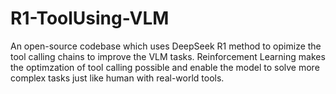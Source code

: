 # R1-ToolUsing-VLM
An open-source codebase which uses DeepSeek R1 method to opimize the tool calling chains to improve the VLM tasks.
Reinforcement Learning makes the optimzation of tool calling possible and enable the model to solve more complex tasks just like human with real-world tools.
